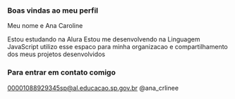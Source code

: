 ### Boas vindas ao meu perfil 

Meu nome e Ana Caroline 

Estou estudando na Alura
Estou me desenvolvendo na Linguagem JavaScript
utilizo esse espaco para minha organizacao e compartilhamento dos meus projetos desenvolvidos 

### Para entrar em contato comigo 

00001088929345sp@al.educacao.sp.gov.br
@ana_crlinee
